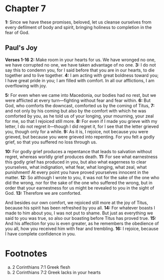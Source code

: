 # Chapter 7

**1:** Since we have these promises, beloved, let us cleanse ourselves from every defilment of body and spirit, bringing holiness to completion in the fear of God.

## Paul's Joy
**Verses 1-16**
**2:** Make room in your hearts for us. We have wronged no one, we have corrupted no one, we have taken advantage of no one.
**3:** I do not say this to condemn you, for I said before that you are in our hearts, to die together and to live together.
**4:** I am acting with great boldness toward you; I have great pride in you; I am filled with comfort. In all our afflictions, I am overflowing with joy.

**5:** For even when we came into Macedonia, our bodies had no rest, but we were afflicted at every turn—fighting without fear and fear within.
**6:** But God, who comforts the downcast, comforted us by the coming of Titus,
**7:** and not only by his coming but also by the comfort with which he was comforted by you, as he told us of your longing, your mourning, your zeal for me, so that I rejoiced still more.
**8:** For even if I made you grieve with my letter, I do not regret it—though I did regret it, for I see that the letter grieved you, though only for a while.
**9:** As it is, I rejoice, not because you were grieved, but because you were grieved into repenting. For you felt a godly grief, so that you suffered no loss through us.

**10:** For godly grief produces a repentance that leads to salvation without regret, whereas worldly grief produces death.
**11:** For see what earnestness this godly grief has produced in you, but also what eagerness to clear yourselves, what indignation, what fear, what longing, what zeal, what punishment! At every point you have proved yourselves innocent in the matter.
**12:** So although I wrote to you, it was not for the sake of the one who did the wrong, nor for the sake of the one who suffered the wrong, but in order that your earnestness for us might be revealed to you in the sight of God.
**13:** Therefore we are comforted.

And besides our own comfort, we rejoiced still more at the joy of Titus, because his spirit has been refreshed by you all.
**14:** For whatever boasts I made to him about you, I was not put to shame. But just as everything we said to you was true, so also our boasting before Titus has proved true.
**15:** And his affection for you is even greater, as he remembers the obedience of you all, how you received him with fear and trembling.
**16:** I rejoice, because I have complete confidence in you.

# Footnotes
<ol type='a'>
	<li>2 Corinthians 7:1 Greek flesh</li>
	<li>2 Corinthians 7:2 Greek lacks in your hearts</li>
</ol>
